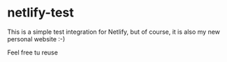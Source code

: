 # netlify-test

This is a simple test integration for Netlify, but of course, it is also my new personal website :-)

Feel free tu reuse
